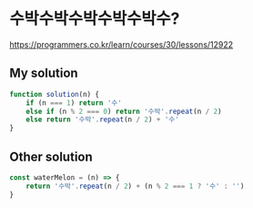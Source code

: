 # 수박수박수박수박수박수?

https://programmers.co.kr/learn/courses/30/lessons/12922

## My solution

```js
function solution(n) {
	if (n === 1) return '수'
	else if (n % 2 === 0) return '수박'.repeat(n / 2)
	else return '수박'.repeat(n / 2) + '수'
}
```

## Other solution

```js
const waterMelon = (n) => {
	return '수박'.repeat(n / 2) + (n % 2 === 1 ? '수' : '')
}
```
